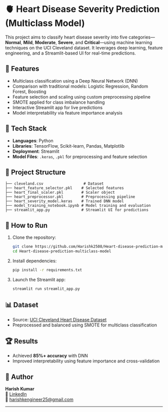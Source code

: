 # 🫀 Heart Disease Severity Prediction (Multiclass Model)

This project aims to classify heart disease severity into five categories—**Normal**, **Mild**, **Moderate**, **Severe**, and **Critical**—using machine learning techniques on the UCI Cleveland dataset. It leverages deep learning, feature engineering, and a Streamlit-based UI for real-time predictions.

## 🚀 Features

- Multiclass classification using a Deep Neural Network (DNN)
- Comparison with traditional models: Logistic Regression, Random Forest, Boosting
- Feature selection and scaling using custom preprocessing pipeline
- SMOTE applied for class imbalance handling
- Interactive Streamlit app for live predictions
- Model interpretability via feature importance analysis

## 🧰 Tech Stack

- **Languages**: Python
- **Libraries**: TensorFlow, Scikit-learn, Pandas, Matplotlib
- **Deployment**: Streamlit
- **Model Files**: `.keras`, `.pkl` for preprocessing and feature selection

## 📁 Project Structure

```
├── cleveland.csv                  # Dataset
├── heart_feature_selector.pkl    # Selected features
├── heart_final_scaler.pkl        # Scaler object
├── heart_preprocessor.pkl        # Preprocessing pipeline
├── heart_severity_model.keras    # Trained DNN model
├── model_training_notebook.ipynb # Model training and evaluation
├── streamlit_app.py              # Streamlit UI for predictions
```

## 🧪 How to Run

1. Clone the repository:
   ```bash
   git clone https://github.com/Harishk2508/Heart-disease-prediction-multiclass-model.git
   cd Heart-disease-prediction-multiclass-model
   ```

2. Install dependencies:
   ```bash
   pip install -r requirements.txt
   ```

3. Launch the Streamlit app:
   ```bash
   streamlit run streamlit_app.py
   ```

## 📊 Dataset

- Source: [UCI Cleveland Heart Disease Dataset](https://archive.ics.uci.edu/ml/datasets/Heart+Disease)
- Preprocessed and balanced using SMOTE for multiclass classification

## 🏆 Results

- Achieved **85%+ accuracy** with DNN
- Improved interpretability using feature importance and cross-validation

## 📌 Author

**Harish Kumar**  
🔗 [LinkedIn](https://linkedin.com/in/harish-kumar-kingston-pydev)  
📧 harishkengineer25@gmail.com

---
